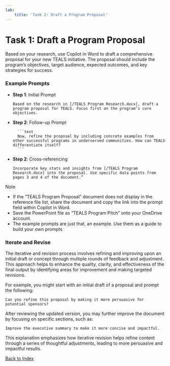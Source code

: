 ```yaml
---
lab:
    title: 'Task 2: Draft a Program Proposal'
---
```


# Task 1: Draft a Program Proposal

Based on your research, use Copilot in Word to draft a comprehensive proposal for your new TEALS initiative. The proposal should include the program’s objectives, target audience, expected outcomes, and key strategies for success.

### Example Prompts

- **Step 1**: Initial Prompt

    ```text
    Based on the research in [/TEALS Program Research.docx], draft a program proposal for TEALS. Focus first on the program’s core objectives.
    ```

- **Step 2**: Follow-up Prompt

        ```text
        Now, refine the proposal by including concrete examples from other successful programs in underserved communities. How can TEALS differentiate itself?
        ```

- **Step 2**: Cross-referencing

    ```text
    Incorporate key stats and insights from [/TEALS Program Research.docx] into the proposal. Use specific data points from pages 3 and 4 of the document.”
    ```

> [!NOTE] 
> - If the “TEALS Program Proposal” document does not display in the reference file list, share the document and copy the link into the prompt field within Copilot in Word.
> - Save the PowerPoint file as “TEALS Program Pitch” onto your OneDrive account.
> - The example prompts are just that, an example. Use them as a guide to build your own prompts


### Iterate and Revise

The iterative and revision process involves refining and improving upon an initial draft or concept through multiple rounds of feedback and adjustment. This approach helps to enhance the quality, clarity, and effectiveness of the final output by identifying areas for improvement and making targeted revisions.

For example, you might start with an initial draft of a proposal and prompt the following:

```text
Can you refine this proposal by making it more persuasive for potential sponsors?
```
After reviewing the updated version, you may further improve the document by focusing on specific sections, such as:

```text
Improve the executive summary to make it more concise and impactful.
```

This explanation emphasizes how iterative revision helps refine content through a series of thoughtful adjustments, leading to more persuasive and impactful results.

[Back to Index](https://microsoftlearning.github.io/CELA-Academy-Microsoft-Copilot-Experience/)

